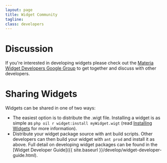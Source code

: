 ```yaml
---
layout: page
title: Widget Community
tagline:
class: developers
---
```



# Discussion #

If you're interested in developing widgets please check out the [Materia Widget Developers Google Group](https://groups.google.com/d/forum/materia-widget-developers) to get together and discuss with other developers.

# Sharing Widgets #

Widgets can be shared in one of two ways:

* The easiest option is to distribute the .wigt file. Installing a widget is as simple as `php oil r widget:install myWidget.wigt` (read <a href="{{ site.baseurl }}/develop/installing-widgets.html">Installing Widgets</a> for more information).
* Distribute your widget package source with ant build scripts. Other developers can then build your widget with `ant prod` and install it as above. Full detail on developing widget packages can be found in the [Widget Developer Guide]({{ site.baseurl }}/develop/widget-developer-guide.html).
